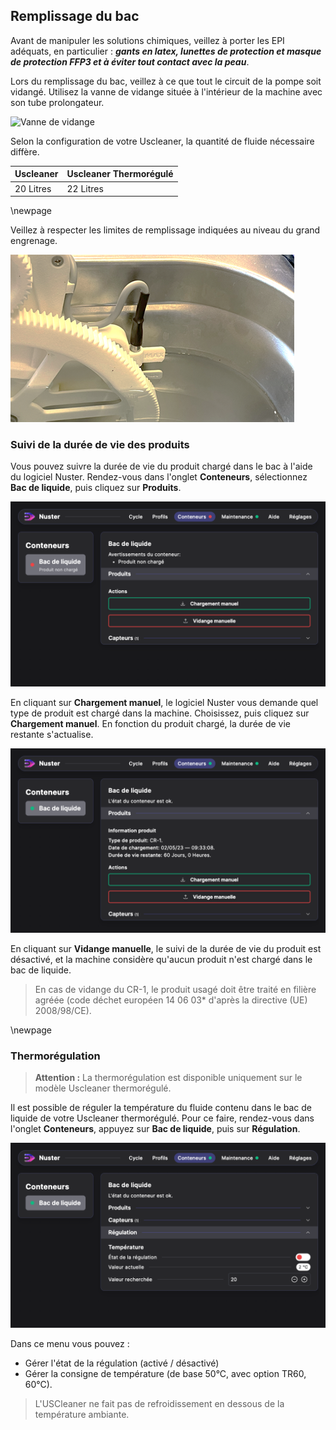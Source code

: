 ## Remplissage du bac

Avant de manipuler les solutions chimiques, veillez à porter les EPI adéquats, en particulier : ***gants en latex, lunettes de protection et masque de protection FFP3 et à éviter tout contact avec la peau***.

Lors du remplissage du bac, veillez à ce que tout le circuit de la pompe soit vidangé. Utilisez la vanne de vidange située à l'intérieur de la machine avec son tube prolongateur.

![Vanne de vidange](emptying_valve.png)

Selon la configuration de votre Uscleaner, la quantité de fluide nécessaire diffère.

| Uscleaner | Uscleaner Thermorégulé |
| --------- | ------------ |
| 20 Litres | 22 Litres |

\newpage

Veillez à respecter les limites de remplissage indiquées au niveau du grand engrenage.

![Niveaux minimum / maximum](min_max_level2.png)

### Suivi de la durée de vie des produits

Vous pouvez suivre la durée de vie du produit chargé dans le bac à l'aide du logiciel Nuster. Rendez-vous dans l'onglet **Conteneurs**, sélectionnez **Bac de liquide**, puis cliquez sur **Produits**.

![Page de produit](product_page.png)

En cliquant sur **Chargement manuel**, le logiciel Nuster vous demande quel type de produit est chargé dans la machine. Choisissez, puis cliquez sur **Chargement manuel**. En fonction du produit chargé, la durée de vie restante s'actualise.

![Durée de vie du produit](product_life.png)

En cliquant sur **Vidange manuelle**, le suivi de la durée de vie du produit est désactivé, et la machine considère qu'aucun produit n'est chargé dans le bac de liquide.

> En cas de vidange du CR-1, le produit usagé doit être traité en filière agréée (code déchet européen 14 06 03* d'après la directive (UE) 2008/98/CE).

\newpage

### Thermorégulation

> **Attention :** La thermorégulation est disponible uniquement sur le modèle Uscleaner thermorégulé.

Il est possible de réguler la température du fluide contenu dans le bac de liquide de votre Uscleaner thermorégulé. Pour ce faire, rendez-vous dans l'onglet **Conteneurs**, appuyez sur **Bac de liquide**, puis sur **Régulation**.

![Régulation température produit](product_regulation.png)

Dans ce menu vous pouvez :

- Gérer l'état de la régulation (activé / désactivé)
- Gérer la consigne de température (de base 50°C, avec option TR60, 60°C).

> L'USCleaner ne fait pas de refroidissement en dessous de la température ambiante.
